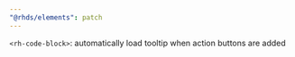 ```yaml
---
"@rhds/elements": patch
---
```

`<rh-code-block>`: automatically load tooltip when action buttons are added
